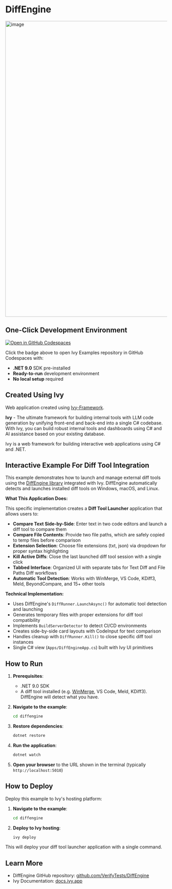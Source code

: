 # DiffEngine 

<img width="1919" height="921" alt="image" src="https://github.com/user-attachments/assets/4e001e23-b9cb-4bc6-8e01-4b899a262b3f" />

## One-Click Development Environment

[![Open in GitHub Codespaces](https://github.com/codespaces/badge.svg)](https://github.com/codespaces/new?hide_repo_select=true&ref=main&repo=Ivy-Interactive%2FIvy-Examples&machine=standardLinux32gb&devcontainer_path=.devcontainer%2Fdiffengine%2Fdevcontainer.json&location=EuropeWest)

Click the badge above to open Ivy Examples repository in GitHub Codespaces with:
- **.NET 9.0** SDK pre-installed
- **Ready-to-run** development environment
- **No local setup** required

## Created Using Ivy

Web application created using [Ivy-Framework](https://github.com/Ivy-Interactive/Ivy).

**Ivy** - The ultimate framework for building internal tools with LLM code generation by unifying front-end and back-end into a single C# codebase. With Ivy, you can build robust internal tools and dashboards using C# and AI assistance based on your existing database.

Ivy is a web framework for building interactive web applications using C# and .NET.

## Interactive Example For Diff Tool Integration

This example demonstrates how to launch and manage external diff tools using the [DiffEngine library](https://github.com/VerifyTests/DiffEngine) integrated with Ivy. DiffEngine automatically detects and launches installed diff tools on Windows, macOS, and Linux.

**What This Application Does:**

This specific implementation creates a **Diff Tool Launcher** application that allows users to:

- **Compare Text Side-by-Side**: Enter text in two code editors and launch a diff tool to compare them
- **Compare File Contents**: Provide two file paths, which are safely copied to temp files before comparison
- **Extension Selection**: Choose file extensions (txt, json) via dropdown for proper syntax highlighting
- **Kill Active Diffs**: Close the last launched diff tool session with a single click
- **Tabbed Interface**: Organized UI with separate tabs for Text Diff and File Paths Diff workflows
- **Automatic Tool Detection**: Works with WinMerge, VS Code, KDiff3, Meld, BeyondCompare, and 15+ other tools

**Technical Implementation:**

- Uses DiffEngine's `DiffRunner.LaunchAsync()` for automatic tool detection and launching
- Generates temporary files with proper extensions for diff tool compatibility
- Implements `BuildServerDetector` to detect CI/CD environments
- Creates side-by-side card layouts with CodeInput for text comparison
- Handles cleanup with `DiffRunner.Kill()` to close specific diff tool instances
- Single C# view (`Apps/DiffEngineApp.cs`) built with Ivy UI primitives

## How to Run

1. **Prerequisites**: 
   - .NET 9.0 SDK
   - A diff tool installed (e.g. [WinMerge](https://winmerge.org/), VS Code, Meld, KDiff3). DiffEngine will detect what you have.

2. **Navigate to the example**:
   ```bash
   cd diffengine
   ```
3. **Restore dependencies**:
   ```bash
   dotnet restore
   ```
4. **Run the application**:
   ```bash
   dotnet watch
   ```
5. **Open your browser** to the URL shown in the terminal (typically `http://localhost:5010`)

## How to Deploy

Deploy this example to Ivy's hosting platform:

1. **Navigate to the example**:
   ```bash
   cd diffengine
   ```
2. **Deploy to Ivy hosting**:
   ```bash
   ivy deploy
   ```
This will deploy your diff tool launcher application with a single command.

## Learn More

- DiffEngine GitHub repository: [github.com/VerifyTests/DiffEngine](https://github.com/VerifyTests/DiffEngine)
- Ivy Documentation: [docs.ivy.app](https://docs.ivy.app)
